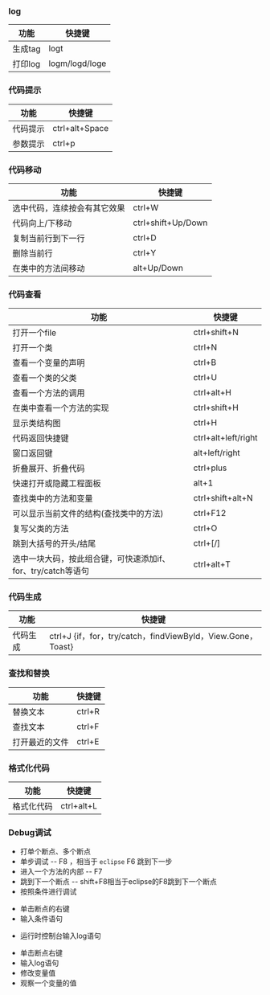 ### log

功能 | 快捷键
--- | ---
生成tag  |                                           logt
打印log   |                                          logm/logd/loge

### 代码提示

功能 | 快捷键
--- | ---
代码提示    |                                       ctrl+alt+Space
参数提示 | ctrl+p

### 代码移动

功能 | 快捷键
--- | ---
选中代码，连续按会有其它效果   |       ctrl+W
代码向上/下移动            |                    ctrl+shift+Up/Down
复制当前行到下一行        |                   ctrl+D
删除当前行                |                         ctrl+Y
在类中的方法间移动          |                  alt+Up/Down

### 代码查看

功能 | 快捷键
--- | ---
打开一个file           |                             ctrl+shift+N
打开一个类            |                              ctrl+N
查看一个变量的声明    |                        ctrl+B
查看一个类的父类        |                        ctrl+U
查看一个方法的调用    |                         ctrl+alt+H
在类中查看一个方法的实现  |                 ctrl+shift+H
显示类结构图           |                             ctrl+H
代码返回快捷键       |                             ctrl+alt+left/right
窗口返回键           |                                alt+left/right
折叠展开、折叠代码    |                          ctrl+plus
快速打开或隐藏工程面板   |                    alt+1
查找类中的方法和变量      |                   ctrl+shift+alt+N
可以显示当前文件的结构(查找类中的方法)  |   ctrl+F12
复写父类的方法             |                           ctrl+O
跳到大括号的开头/结尾        |                     ctrl+[/]
选中一块大码，按此组合键，可快速添加if、for、try/catch等语句     |ctrl+alt+T
### 代码生成

功能 | 快捷键
--- | ---
代码生成                 |                              ctrl+J     {if，for，try/catch，findViewById，View.Gone，Toast}

### 查找和替换

功能 | 快捷键
--- | ---
替换文本          |        ctrl+R
查找文本          |        ctrl+F
打开最近的文件  |      ctrl+E

### 格式化代码
功能 | 快捷键
--- | ---
格式化代码           | ctrl+alt+L

### Debug调试

 + 打单个断点、多个断点
 + 单步调试 -- F8 ，相当于 `eclipse` F6 跳到下一步
 + 进入一个方法的内部 -- F7
 + 跳到下一个断点 -- shift+F8相当于eclipse的F8跳到下一个断点
 + 按照条件进行调试
  - 单击断点的右键
  - 输入条件语句
 
 + 运行时控制台输入log语句
  - 单击断点右键
  - 输入log语句
  - 修改变量值
  - 观察一个变量的值
